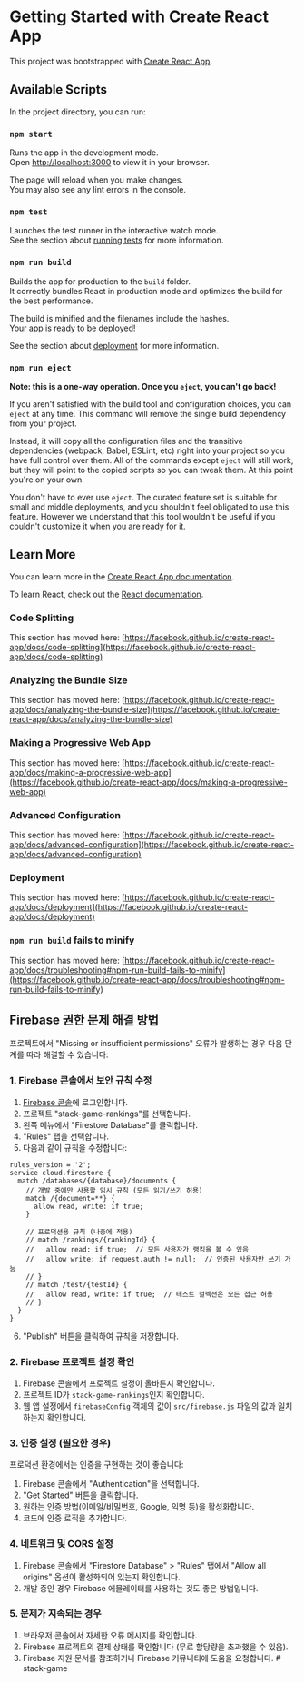 # Getting Started with Create React App

This project was bootstrapped with [Create React App](https://github.com/facebook/create-react-app).

## Available Scripts

In the project directory, you can run:

### `npm start`

Runs the app in the development mode.\
Open [http://localhost:3000](http://localhost:3000) to view it in your browser.

The page will reload when you make changes.\
You may also see any lint errors in the console.

### `npm test`

Launches the test runner in the interactive watch mode.\
See the section about [running tests](https://facebook.github.io/create-react-app/docs/running-tests) for more information.

### `npm run build`

Builds the app for production to the `build` folder.\
It correctly bundles React in production mode and optimizes the build for the best performance.

The build is minified and the filenames include the hashes.\
Your app is ready to be deployed!

See the section about [deployment](https://facebook.github.io/create-react-app/docs/deployment) for more information.

### `npm run eject`

**Note: this is a one-way operation. Once you `eject`, you can't go back!**

If you aren't satisfied with the build tool and configuration choices, you can `eject` at any time. This command will remove the single build dependency from your project.

Instead, it will copy all the configuration files and the transitive dependencies (webpack, Babel, ESLint, etc) right into your project so you have full control over them. All of the commands except `eject` will still work, but they will point to the copied scripts so you can tweak them. At this point you're on your own.

You don't have to ever use `eject`. The curated feature set is suitable for small and middle deployments, and you shouldn't feel obligated to use this feature. However we understand that this tool wouldn't be useful if you couldn't customize it when you are ready for it.

## Learn More

You can learn more in the [Create React App documentation](https://facebook.github.io/create-react-app/docs/getting-started).

To learn React, check out the [React documentation](https://reactjs.org/).

### Code Splitting

This section has moved here: [https://facebook.github.io/create-react-app/docs/code-splitting](https://facebook.github.io/create-react-app/docs/code-splitting)

### Analyzing the Bundle Size

This section has moved here: [https://facebook.github.io/create-react-app/docs/analyzing-the-bundle-size](https://facebook.github.io/create-react-app/docs/analyzing-the-bundle-size)

### Making a Progressive Web App

This section has moved here: [https://facebook.github.io/create-react-app/docs/making-a-progressive-web-app](https://facebook.github.io/create-react-app/docs/making-a-progressive-web-app)

### Advanced Configuration

This section has moved here: [https://facebook.github.io/create-react-app/docs/advanced-configuration](https://facebook.github.io/create-react-app/docs/advanced-configuration)

### Deployment

This section has moved here: [https://facebook.github.io/create-react-app/docs/deployment](https://facebook.github.io/create-react-app/docs/deployment)

### `npm run build` fails to minify

This section has moved here: [https://facebook.github.io/create-react-app/docs/troubleshooting#npm-run-build-fails-to-minify](https://facebook.github.io/create-react-app/docs/troubleshooting#npm-run-build-fails-to-minify)

## Firebase 권한 문제 해결 방법

프로젝트에서 "Missing or insufficient permissions" 오류가 발생하는 경우 다음 단계를 따라 해결할 수 있습니다:

### 1. Firebase 콘솔에서 보안 규칙 수정

1. [Firebase 콘솔](https://console.firebase.google.com/)에 로그인합니다.
2. 프로젝트 "stack-game-rankings"를 선택합니다.
3. 왼쪽 메뉴에서 "Firestore Database"를 클릭합니다.
4. "Rules" 탭을 선택합니다.
5. 다음과 같이 규칙을 수정합니다:

```
rules_version = '2';
service cloud.firestore {
  match /databases/{database}/documents {
    // 개발 중에만 사용할 임시 규칙 (모든 읽기/쓰기 허용)
    match /{document=**} {
      allow read, write: if true;
    }
    
    // 프로덕션용 규칙 (나중에 적용)
    // match /rankings/{rankingId} {
    //   allow read: if true;  // 모든 사용자가 랭킹을 볼 수 있음
    //   allow write: if request.auth != null;  // 인증된 사용자만 쓰기 가능
    // }
    // match /test/{testId} {
    //   allow read, write: if true;  // 테스트 컬렉션은 모든 접근 허용
    // }
  }
}
```

6. "Publish" 버튼을 클릭하여 규칙을 저장합니다.

### 2. Firebase 프로젝트 설정 확인

1. Firebase 콘솔에서 프로젝트 설정이 올바른지 확인합니다.
2. 프로젝트 ID가 `stack-game-rankings`인지 확인합니다.
3. 웹 앱 설정에서 `firebaseConfig` 객체의 값이 `src/firebase.js` 파일의 값과 일치하는지 확인합니다.

### 3. 인증 설정 (필요한 경우)

프로덕션 환경에서는 인증을 구현하는 것이 좋습니다:

1. Firebase 콘솔에서 "Authentication"을 선택합니다.
2. "Get Started" 버튼을 클릭합니다.
3. 원하는 인증 방법(이메일/비밀번호, Google, 익명 등)을 활성화합니다.
4. 코드에 인증 로직을 추가합니다.

### 4. 네트워크 및 CORS 설정

1. Firebase 콘솔에서 "Firestore Database" > "Rules" 탭에서 "Allow all origins" 옵션이 활성화되어 있는지 확인합니다.
2. 개발 중인 경우 Firebase 에뮬레이터를 사용하는 것도 좋은 방법입니다.

### 5. 문제가 지속되는 경우

1. 브라우저 콘솔에서 자세한 오류 메시지를 확인합니다.
2. Firebase 프로젝트의 결제 상태를 확인합니다 (무료 할당량을 초과했을 수 있음).
3. Firebase 지원 문서를 참조하거나 Firebase 커뮤니티에 도움을 요청합니다.
#   s t a c k - g a m e 
 
 